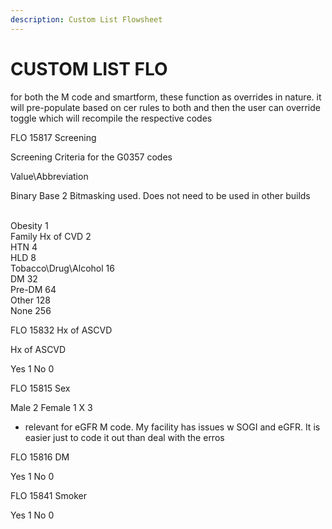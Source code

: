 ```yaml
---
description: Custom List Flowsheet
---
```


# CUSTOM LIST FLO

for both the M code and smartform, these function as overrides in nature. it will pre-populate based on cer rules to both and then the user can override toggle which will recompile the respective codes

FLO 15817 Screening

Screening Criteria for the G0357 codes

Value\Abbreviation

Binary Base 2 Bitmasking used. Does not need to be used in other builds&#x20;

\
Obesity 1 &#x20;\
Family Hx of CVD 2 &#x20;\
HTN 4 &#x20;\
HLD 8 &#x20;\
Tobacco\Drug\Alcohol 16&#x20;\
DM 32&#x20;\
Pre-DM 64 &#x20;\
Other 128 &#x20;\
None 256

FLO 15832 Hx of ASCVD

Hx of ASCVD

Yes 1 No 0

FLO 15815 Sex

Male 2 Female 1 X 3

* relevant for eGFR M code. My facility has issues w SOGI and eGFR. It is easier just to code it out than deal with the erros

FLO 15816 DM

Yes 1 No 0

FLO 15841 Smoker

Yes 1 No 0

